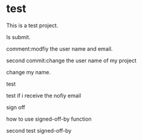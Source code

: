 # test
This is a test project.

Is submit.

comment:modfiy the user name and email.

second commit:change the user name of my project

change my name.

test 


test if i receive the nofiy email

sign off

how to use signed-off-by function

second test signed-off-by